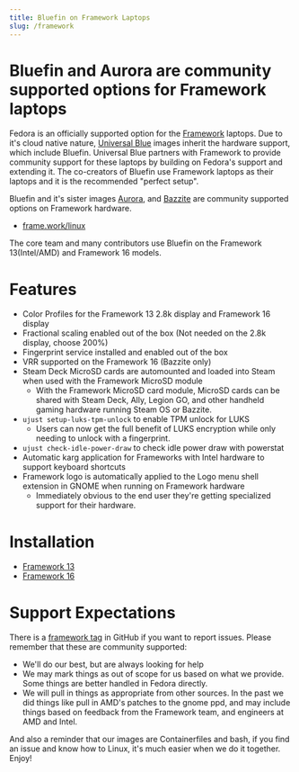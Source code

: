 ```yaml
---
title: Bluefin on Framework Laptops
slug: /framework
---
```


# Bluefin and Aurora are community supported options for Framework laptops

Fedora is an officially supported option for the [Framework](https://frame.work) laptops. Due to it's cloud native nature, [Universal Blue](https://universal-blue.org/) images inherit the hardware support, which include Bluefin. Universal Blue partners with Framework to provide community support for these laptops by building on Fedora's support and extending it. The co-creators of Bluefin use Framework laptops as their laptops and it is the recommended "perfect setup".

Bluefin and it's sister images [Aurora](https://getaurora.dev), and [Bazzite](https://bazzite.gg) are community supported options on Framework hardware.

- [frame.work/linux](https://frame.work/linux)

The core team and many contributors use Bluefin on the Framework 13(Intel/AMD) and Framework 16 models.

# Features

- Color Profiles for the Framework 13 2.8k display and Framework 16 display
- Fractional scaling enabled out of the box (Not needed on the 2.8k display, choose 200%)
- Fingerprint service installed and enabled out of the box
- VRR supported on the Framework 16 (Bazzite only)
- Steam Deck MicroSD cards are automounted and loaded into Steam when used with the Framework MicroSD module
  - With the Framework MicroSD card module, MicroSD cards can be shared with Steam Deck, Ally, Legion GO, and other handheld gaming hardware running Steam OS or Bazzite.
- `ujust setup-luks-tpm-unlock` to enable TPM unlock for LUKS
  - Users can now get the full benefit of LUKS encryption while only needing to unlock with a fingerprint.
- `ujust check-idle-power-draw` to check idle power draw with powerstat
- Automatic karg application for Frameworks with Intel hardware to support keyboard shortcuts
- Framework logo is automatically applied to the Logo menu shell extension in GNOME when running on Framework hardware
  - Immediately obvious to the end user they're getting specialized support for their hardware.

# Installation

- [Framework 13](/framework-13)
- [Framework 16](/framework-16)

# Support Expectations

There is a [framework tag](https://github.com/ublue-os/bluefin/issues?q=is%3Aissue+is%3Aopen+label%3Aframework) in GitHub if you want to report issues. Please remember that these are community supported:

- We'll do our best, but are always looking for help
- We may mark things as out of scope for us based on what we provide. Some things are better handled in Fedora directly.
- We will pull in things as appropriate from other sources. In the past we did things like pull in AMD's patches to the gnome ppd, and may include things based on feedback from the Framework team, and engineers at AMD and Intel.

And also a reminder that our images are Containerfiles and bash, if you find an issue and know how to Linux, it's much easier when we do it together. Enjoy!
